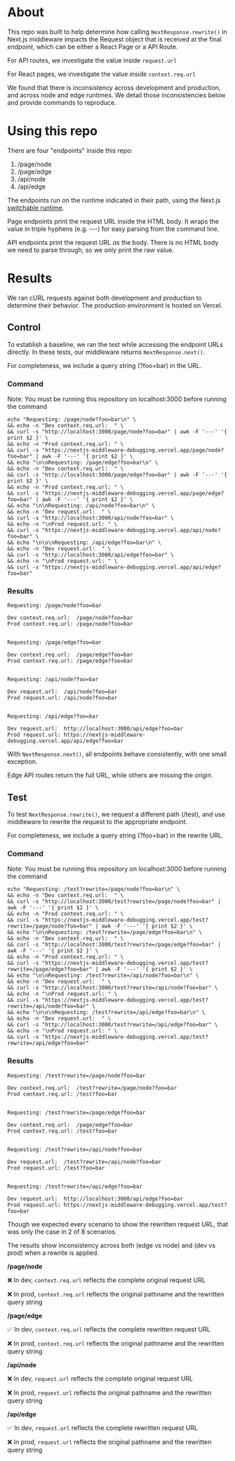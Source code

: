 # About

This repo was built to help determine how calling `NextResponse.rewrite()` in Next.js middleware impacts the Request object that is received at the final _endpoint_, which can be either a React Page or a API Route.

For API routes, we investigate the value inside `request.url`

For React pages, we investigate the value inside `context.req.url`

We found that there is inconsistency across development and production, and across node and edge runtimes. We detail those inconsistencies below and provide commands to reproduce.

# Using this repo

There are four "endpoints" inside this repo:

1. /page/node
2. /page/edge
3. /api/node
4. /api/edge

The endpoints run on the runtime indicated in their path, using the Next.js [switchable runtime](https://nextjs.org/docs/advanced-features/react-18/switchable-runtime).

Page endpoints print the request URL inside the HTML body. It wraps the value in triple hyphens (e.g. ---) for easy parsing from the command line.

API endpoints print the request URL _as_ the body. There is no HTML body we need to parse through, so we only print the raw value.

# Results

We ran cURL requests against both development and production to determine their behavior. The production environment is hosted on Vercel.

## Control

To establish a baseline, we ran the test while accessing the endpoint URLs directly. In these tests, our middleware returns `NextResponse.next()`.

For completeness, we include a query string (?foo=bar) in the URL.

### Command

Note: You must be running this repository on localhost:3000 before running the command

```
echo "Requesting: /page/node?foo=bar\n" \
&& echo -n "Dev context.req.url:  " \
&& curl -s "http://localhost:3000/page/node?foo=bar" | awk -F '---' '{ print $2 }' \
&& echo -n "Prod context.req.url: " \
&& curl -s "https://nextjs-middleware-debugging.vercel.app/page/node?foo=bar" | awk -F '---' '{ print $2 }' \
&& echo "\n\nRequesting: /page/edge?foo=bar\n" \
&& echo -n "Dev context.req.url:  " \
&& curl -s "http://localhost:3000/page/edge?foo=bar" | awk -F '---' '{ print $2 }' \
&& echo -n "Prod context.req.url: " \
&& curl -s "https://nextjs-middleware-debugging.vercel.app/page/edge?foo=bar" | awk -F '---' '{ print $2 }' \
&& echo "\n\nRequesting: /api/node?foo=bar\n" \
&& echo -n "Dev request.url:  " \
&& curl -s "http://localhost:3000/api/node?foo=bar" \
&& echo -n "\nProd request.url: " \
&& curl -s "https://nextjs-middleware-debugging.vercel.app/api/node?foo=bar" \
&& echo "\n\n\nRequesting: /api/edge?foo=bar\n" \
&& echo -n "Dev request.url:  " \
&& curl -s "http://localhost:3000/api/edge?foo=bar" \
&& echo -n "\nProd request.url: " \
&& curl -s "https://nextjs-middleware-debugging.vercel.app/api/edge?foo=bar"
```

### Results

```
Requesting: /page/node?foo=bar

Dev context.req.url:  /page/node?foo=bar
Prod context.req.url: /page/node?foo=bar


Requesting: /page/edge?foo=bar

Dev context.req.url:  /page/edge?foo=bar
Prod context.req.url: /page/edge?foo=bar


Requesting: /api/node?foo=bar

Dev request.url:  /api/node?foo=bar
Prod request.url: /api/node?foo=bar


Requesting: /api/edge?foo=bar

Dev request.url:  http://localhost:3000/api/edge?foo=bar
Prod request.url: https://nextjs-middleware-debugging.vercel.app/api/edge?foo=bar
```

With `NextResponse.next()`, all endpoints behave consistently, with one small exception.

Edge API routes return the full URL, while others are missing the origin.

## Test

To test `NextResponse.rewrite()`, we request a different path (/test), and use middleware to rewrite the request to the appropriate endpoint.

For completeness, we include a query string (?foo=bar) in the rewrite URL.

### Command

Note: You must be running this repository on localhost:3000 before running the command

```
echo "Requesting: /test?rewrite=/page/node?foo=bar\n" \
&& echo -n "Dev context.req.url:  " \
&& curl -s "http://localhost:3000/test?rewrite=/page/node?foo=bar" | awk -F '---' '{ print $2 }' \
&& echo -n "Prod context.req.url: " \
&& curl -s "https://nextjs-middleware-debugging.vercel.app/test?rewrite=/page/node?foo=bar" | awk -F '---' '{ print $2 }' \
&& echo "\n\nRequesting: /test?rewrite=/page/edge?foo=bar\n" \
&& echo -n "Dev context.req.url:  " \
&& curl -s "http://localhost:3000/test?rewrite=/page/edge?foo=bar" | awk -F '---' '{ print $2 }' \
&& echo -n "Prod context.req.url: " \
&& curl -s "https://nextjs-middleware-debugging.vercel.app/test?rewrite=/page/edge?foo=bar" | awk -F '---' '{ print $2 }' \
&& echo "\n\nRequesting: /test?rewrite=/api/node?foo=bar\n" \
&& echo -n "Dev request.url:  " \
&& curl -s "http://localhost:3000/test?rewrite=/api/node?foo=bar" \
&& echo -n "\nProd request.url: " \
&& curl -s "https://nextjs-middleware-debugging.vercel.app/test?rewrite=/api/node?foo=bar" \
&& echo "\n\n\nRequesting: /test?rewrite=/api/edge?foo=bar\n" \
&& echo -n "Dev request.url:  " \
&& curl -s "http://localhost:3000/test?rewrite=/api/edge?foo=bar" \
&& echo -n "\nProd request.url: " \
&& curl -s "https://nextjs-middleware-debugging.vercel.app/test?rewrite=/api/edge?foo=bar"
```

### Results

```
Requesting: /test?rewrite=/page/node?foo=bar

Dev context.req.url:  /test?rewrite=/page/node?foo=bar
Prod context.req.url: /test?foo=bar


Requesting: /test?rewrite=/page/edge?foo=bar

Dev context.req.url:  /page/edge?foo=bar
Prod context.req.url: /test?foo=bar


Requesting: /test?rewrite=/api/node?foo=bar

Dev request.url:  /test?rewrite=/api/node?foo=bar
Prod request.url: /test?foo=bar


Requesting: /test?rewrite=/api/edge?foo=bar

Dev request.url:  http://localhost:3000/api/edge?foo=bar
Prod request.url: https://nextjs-middleware-debugging.vercel.app/test?foo=bar
```

Though we expected every scenario to show the rewritten request URL, that was only the case in 2 of 8 scenarios.

The results show inconsistency across both (edge vs node) and (dev vs prod) when a rewrite is applied.

**/page/node**

❌ In dev, `context.req.url` reflects the complete original request URL

❌ In prod, `context.req.url` reflects the original pathname and the rewritten query string

**/page/edge**

✅ In dev, `context.req.url` reflects the complete rewritten request URL

❌ In prod, `context.req.url` reflects the original pathname and the rewritten query string

**/api/node**

❌ In dev, `request.url` reflects the complete original request URL

❌ In prod, `request.url` reflects the original pathname and the rewritten query string

**/api/edge**

✅ In dev, `request.url` reflects the complete rewritten request URL

❌ In prod, `request.url` reflects the original pathname and the rewritten query string
